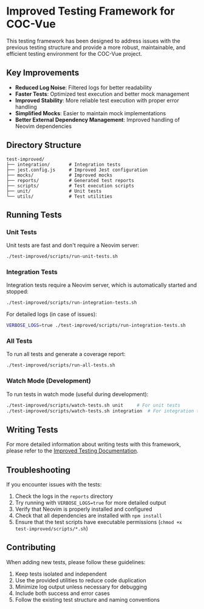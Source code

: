 # Improved Testing Framework for COC-Vue

This testing framework has been designed to address issues with the previous testing structure and provide a more robust, maintainable, and efficient testing environment for the COC-Vue project.

## Key Improvements

- **Reduced Log Noise**: Filtered logs for better readability
- **Faster Tests**: Optimized test execution and better mock management
- **Improved Stability**: More reliable test execution with proper error handling
- **Simplified Mocks**: Easier to maintain mock implementations
- **Better External Dependency Management**: Improved handling of Neovim dependencies

## Directory Structure

```
test-improved/
├── integration/       # Integration tests
├── jest.config.js     # Improved Jest configuration
├── mocks/             # Improved mocks
├── reports/           # Generated test reports
├── scripts/           # Test execution scripts
├── unit/              # Unit tests
└── utils/             # Test utilities
```

## Running Tests

### Unit Tests

Unit tests are fast and don't require a Neovim server:

```bash
./test-improved/scripts/run-unit-tests.sh
```

### Integration Tests

Integration tests require a Neovim server, which is automatically started and stopped:

```bash
./test-improved/scripts/run-integration-tests.sh
```

For detailed logs (in case of issues):

```bash
VERBOSE_LOGS=true ./test-improved/scripts/run-integration-tests.sh
```

### All Tests

To run all tests and generate a coverage report:

```bash
./test-improved/scripts/run-all-tests.sh
```

### Watch Mode (Development)

To run tests in watch mode (useful during development):

```bash
./test-improved/scripts/watch-tests.sh unit     # For unit tests
./test-improved/scripts/watch-tests.sh integration  # For integration tests
```

## Writing Tests

For more detailed information about writing tests with this framework, please refer to the [Improved Testing Documentation](../docs/IMPROVED_TESTING.md).

## Troubleshooting

If you encounter issues with the tests:

1. Check the logs in the `reports` directory
2. Try running with `VERBOSE_LOGS=true` for more detailed output
3. Verify that Neovim is properly installed and configured
4. Check that all dependencies are installed with `npm install`
5. Ensure that the test scripts have executable permissions (`chmod +x test-improved/scripts/*.sh`)

## Contributing

When adding new tests, please follow these guidelines:

1. Keep tests isolated and independent
2. Use the provided utilities to reduce code duplication
3. Minimize log output unless necessary for debugging
4. Include both success and error cases
5. Follow the existing test structure and naming conventions
